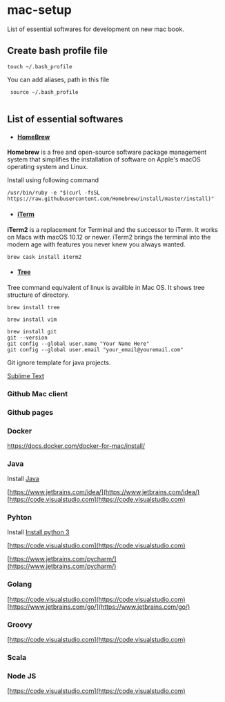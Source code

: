 # mac-setup

List of  essential softwares for development on new mac book.

## Create bash profile file

```
touch ~/.bash_profile

```
You can add aliases, path in this file 

```
 source ~/.bash_profile
 
```


## List of essential softwares

* #### [HomeBrew](https://brew.sh/)

**Homebrew** is a free and open-source software package management system that simplifies the installation of software on Apple's macOS operating system and Linux. 

Install using following command

```
/usr/bin/ruby -e "$(curl -fsSL https://raw.githubusercontent.com/Homebrew/install/master/install)"
```

* #### [iTerm](https://www.iterm2.com/)

**iTerm2**  is a replacement for Terminal and the successor to iTerm. It works on Macs with macOS 10.12 or newer. iTerm2 brings the terminal into the modern age with features you never knew you always wanted.

```
brew cask install iterm2
```

* #### [Tree](https://rschu.me/list-a-directory-with-tree-command-on-mac-os-x-3b2d4c4a4827)
Tree command equivalent of linux is availble in Mac OS. It shows tree structure of directory.
```
brew install tree
```

```
brew install vim
```

```
brew install git
git --version
git config --global user.name "Your Name Here"
git config --global user.email "your_email@youremail.com"
```
Git ignore template for java projects.

[Sublime Text](https://www.sublimetext.com/3)

### Github Mac client

### Github pages

### Docker

https://docs.docker.com/docker-for-mac/install/

### Java

Install [Java ](https://www.oracle.com/technetwork/java/javase/downloads/index.html)

[https://www.jetbrains.com/idea/](https://www.jetbrains.com/idea/)
[https://code.visualstudio.com](https://code.visualstudio.com)


### Pyhton 
Install [Install python 3](https://docs.python-guide.org/starting/install3/osx/)

[https://code.visualstudio.com](https://code.visualstudio.com)

[https://www.jetbrains.com/pycharm/](https://www.jetbrains.com/pycharm/)


### Golang
[https://code.visualstudio.com](https://code.visualstudio.com)
[https://www.jetbrains.com/go/](https://www.jetbrains.com/go/)


### Groovy
[https://code.visualstudio.com](https://code.visualstudio.com)

### Scala 

### Node JS
[https://code.visualstudio.com](https://code.visualstudio.com)




